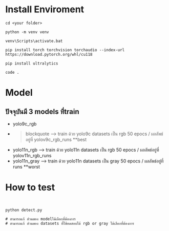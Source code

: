 # Install Enviroment
```
cd <your folder>

python -m venv venv

venv\Scripts\activate.bat

pip install torch torchvision torchaudio --index-url https://download.pytorch.org/whl/cu118

pip install ultralytics

code .
```


# Model

## ปัจจุบันมี 3 models ที่train
- yolo9c_rgb
- > blockquote --> train ด้วย yolo9c datasets เป็น rgb 50 epocs / ผลลัพธ์อยู่ที่ yolov9c_rgb_runs **best
- yolo11n_rgb --> train ด้วย yolo11n datasets เป็น rgb 50 epocs / ผลลัพธ์อยู่ที่ yolov11n_rgb_runs
- yolo11n_gray --> train ด้วย yolo11n datasets เป็น gray 50 epocs / ผลลัพธ์อยู่ที่ runs **worst



# How to test
```


python detect.py

# สามารถแก้ ส่วนของ modelได้เลือกที่ต้องการ
# สามารถแก้ ส่วนของ datasets ที่ใช้ทดสอบได้ rgb or gray ได้เลือกที่ต้องการ
```
